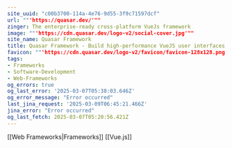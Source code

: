 ```yaml
---
site_uuid: "c00b3700-114a-4e76-9d55-3f9c71597dcf"
url: ""'https://quasar.dev/'""
zinger: The enterprise-ready cross-platform VueJs framework
image: ""'https://cdn.quasar.dev/logo-v2/social-cover.jpg'""
site_name: Quasar Framework
title: Quasar Framework - Build high-performance VueJS user interfaces in record time
favicon: ""'https://cdn.quasar.dev/logo-v2/favicon/favicon-128x128.png'""
tags:
- Frameworks
- Software-Development
- Web-Frameworks
og_errors: true
og_last_error: '2025-03-07T05:38:03.646Z'
og_error_message: "Error occurred"
last_jina_request: '2025-03-09T06:45:21.466Z'
jina_error: "Error occurred"
og_last_fetch: 2025-03-07T05:20:56.421Z
---
```

[[Web Frameworks|Frameworks]]
[[Vue.js]]

